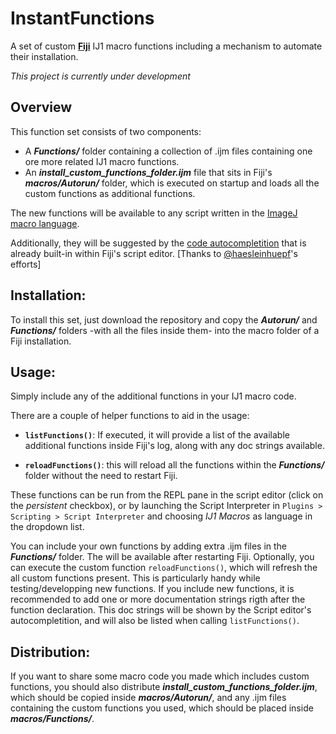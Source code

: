 # InstantFunctions
A set of custom [**Fiji**](fiji.sc) IJ1 macro functions including a mechanism to automate their installation.

*This project is currently under development*

## Overview
This function set consists of two components:
* A  _**Functions/**_  folder containing a collection of .ijm files containing one ore more related IJ1 macro functions.
* An _**install_custom_functions_folder.ijm**_ file that sits in Fiji's  _**macros/Autorun/**_ folder, which is executed on startup and loads all the custom functions as additional functions.

The new functions will be available to any script written in the [ImageJ macro language](https://imagej.nih.gov/ij/developer/macro/macros.html). 

Additionally, they will be suggested by the [code autocompletition](https://forum.image.sc/t/auto-code-completion-for-ij-macro/11642) that is already built-in within Fiji's script editor. [Thanks to [@haesleinhuepf](https://github.com/haesleinhuepf)'s efforts] 


## Installation:

To install this set, just download the repository and copy the _**Autorun/**_ and _**Functions/**_ folders -with all the files inside them- into the macro folder of a Fiji installation.

## Usage:

Simply include any of the additional functions in your IJ1 macro code.

There are a couple of helper functions to aid in the usage:

* __`listFunctions()`__: If executed, it will provide a list of the available additional functions inside Fiji's log, along with any doc strings available.

* __`reloadFunctions()`__: this will reload all the functions within the _**Functions/**_ folder without the need to restart Fiji.

These functions can be run from the REPL pane in the script editor (click on the _persistent_ checkbox), or by launching the Script Interpreter in `Plugins > Scripting > Script Interpreter` and choosing *IJ1 Macros* as language in the dropdown list.

You can include your own functions by adding extra .ijm files in the _**Functions/**_ folder. The will be available after restarting Fiji. Optionally, you can execute the custom function `reloadFunctions()`, which will refresh the all custom functions present. This is particularly handy while testing/developping new functions.
If you include new functions, it is recommended to add one or more documentation strings rigth after the function declaration. This doc strings will be shown by the Script editor's autocompletition, and will also be listed when calling `listFunctions()`.

## Distribution:

If you want to share some macro code you made which includes custom functions, you should also distribute _**install_custom_functions_folder.ijm**_, which should be copied inside _**macros/Autorun/**_, and any .ijm files containing the custom functions you used, which should be placed inside _**macros/Functions/**_.
